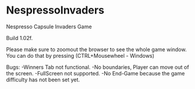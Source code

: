 # NespressoInvaders
Nespresso Capsule Invaders Game

Build 1.02f.

Please make sure to zoomout the browser to see the whole game window. You can do that by pressing (CTRL+Mousewheel - Windows)

Bugs:
-Winners Tab not functional.
-No boundaries, Player can move out of the screen.
-FullScreen not supported.
-No End-Game because the game difficulty has not been set yet.

